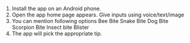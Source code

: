1.    Install the app on an Android phone.
2.    Open the app home page appears. Give inputs using voice/text/image
3.    You can mention following options
         Bee Bite
         Snake Bite
         Dog Bite
         Scorpion Bite
         Insect bite
         Blister
4.    The app will pick the appropriate tip.

